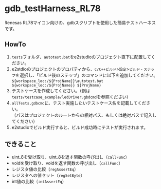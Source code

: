 # gdb_testHarness_RL78
Renesas RL78マイコン向けの、gdbスクリプトを使用した簡易テストハーネスです。

## HowTo
1. `tests`フォルダ、`autotest.bat`をe2studioのプロジェクト直下に配置してください。
2. e2stdioのプロジェクトのプロパティから、`C/C++ビルド`>`設定`>`ビルド・ステップ`を選択し、「ビルド後のステップ」のコマンドに以下を追加してください。  
`${workspace_loc:/${ProjName}}\autotest.bat ${workspace_loc:/${ProjName}} ${ProjName}`
3. テストケースを作成してください。（例は`tests/testcase_example/ledDriver.gbdcmd`を参照ください）
4. `allTests.gdbcmd`に、テスト実施したいテストケース名を記載してください。  
（パスはプロジェクトのルートからの相対パス、もしくは絶対パスで記入してください）
5. e2studioでビルド実行すると、ビルド成功時にテストが実行されます。

## できること
* uint_8を受け取り、uint_8を返す関数の呼び出し（`callFunc`）
* voidを受け取り、voidを返す関数の呼び出し（`callFunc`）
* レジスタ値の比較（`regAssertEq`）
* レジスタへの値セット（`regSetByte`）
* int値の比較（`intAssertEq`）